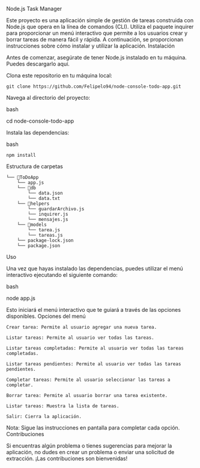 Node.js Task Manager

Este proyecto es una aplicación simple de gestión de tareas construida con Node.js que opera en la línea de comandos (CLI). Utiliza el paquete inquirer para proporcionar un menú interactivo que permite a los usuarios crear y borrar tareas de manera fácil y rápida. A continuación, se proporcionan instrucciones sobre cómo instalar y utilizar la aplicación.
Instalación

Antes de comenzar, asegúrate de tener Node.js instalado en tu máquina. Puedes descargarlo aquí.

Clona este repositorio en tu máquina local:

```
git clone https://github.com/Felipelo94/node-console-todo-app.git
```

Navega al directorio del proyecto:

bash

cd node-console-todo-app

Instala las dependencias:

bash

    npm install

Estructura de carpetas

```
└── 📁ToDoApp
    └── app.js
    └── 📁db
        └── data.json
        └── data.txt
    └── 📁helpers
        └── guardarArchivo.js
        └── inquirer.js
        └── mensajes.js
    └── 📁models
        └── tarea.js
        └── tareas.js
    └── package-lock.json
    └── package.json
```

Uso

Una vez que hayas instalado las dependencias, puedes utilizar el menú interactivo ejecutando el siguiente comando:

bash

node app.js

Esto iniciará el menú interactivo que te guiará a través de las opciones disponibles.
Opciones del menú

    Crear tarea: Permite al usuario agregar una nueva tarea.

    Listar tareas: Permite al usuario ver todas las tareas.

    Listar tareas completadas: Permite al usuario ver todas las tareas completadas.

    Listar tareas pendientes: Permite al usuario ver todas las tareas pendientes.

    Completar tareas: Permite al usuario seleccionar las tareas a completar.

    Borrar tarea: Permite al usuario borrar una tarea existente.

    Listar tareas: Muestra la lista de tareas.

    Salir: Cierra la aplicación.

Nota: Sigue las instrucciones en pantalla para completar cada opción.
Contribuciones

Si encuentras algún problema o tienes sugerencias para mejorar la aplicación, no dudes en crear un problema o enviar una solicitud de extracción. ¡Las contribuciones son bienvenidas!
